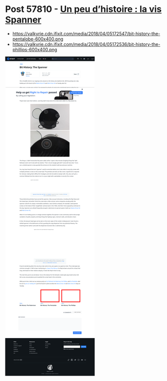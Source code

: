 # Post 57810 - [Un peu d’histoire : la vis Spanner](https://www.ifixit.com/News/57810/un-peu-dhistoire-la-vis-spanner)

- https://valkyrie.cdn.ifixit.com/media/2018/04/05172547/bit-history-the-pentalobe-600x400.png
- https://valkyrie.cdn.ifixit.com/media/2018/04/05172536/bit-history-the-phillips-600x400.png

![screencap](screenshots/52c3bd5b-cce6-4522-8556-20a3fc4f9848.png)
